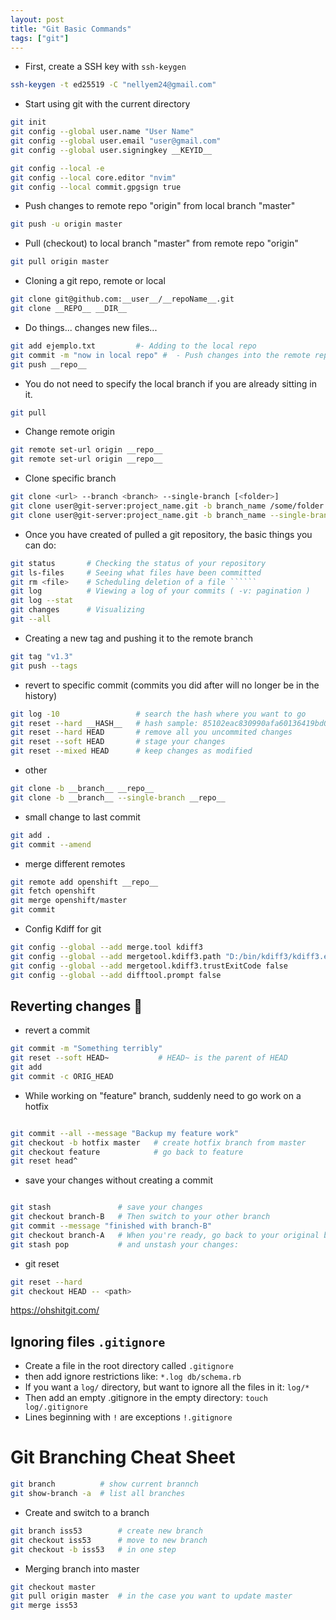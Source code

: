 ```yaml
---
layout: post
title: "Git Basic Commands"
tags: ["git"]
---
```


- First, create a SSH key with `ssh-keygen`

```bash
ssh-keygen -t ed25519 -C "nellyem24@gmail.com"
```

- Start using git with the current directory

```bash
git init
git config --global user.name "User Name"
git config --global user.email "user@gmail.com"
git config --global user.signingkey __KEYID__

git config --local -e
git config --local core.editor "nvim"
git config --local commit.gpgsign true
```

- Push changes to remote repo "origin" from local branch "master"

```bash
git push -u origin master
```

- Pull (checkout) to local branch "master" from remote repo "origin"

```bash
git pull origin master
```

- Cloning a git repo, remote or local

```bash
git clone git@github.com:__user__/__repoName__.git
git clone __REPO__ __DIR__
```

- Do things... changes new files...

```bash
git add ejemplo.txt         #- Adding to the local repo
git commit -m "now in local repo" #  - Push changes into the remote repo
git push __repo__
```

- You do not need to specify the local branch if you are already sitting in it.

```bash
git pull
```

- Change remote origin

```bash
git remote set-url origin __repo__
git remote set-url origin __repo__
```

- Clone specific branch

```bash
git clone <url> --branch <branch> --single-branch [<folder>]
git clone user@git-server:project_name.git -b branch_name /some/folder
git clone user@git-server:project_name.git -b branch_name --single-branch /some/folder
```

- Once you have created of pulled a git repository, the basic things you can do:

```bash
git status       # Checking the status of your repository
git ls-files     # Seeing what files have been committed
git rm <file>    # Scheduling deletion of a file ``````
git log          # Viewing a log of your commits ( -v: pagination )
git log --stat
git changes      # Visualizing
git --all
```

- Creating a new tag and pushing it to the remote branch

```bash
git tag "v1.3"
git push --tags
```

- revert to specific commit (commits you did after will no longer be in the history)

```bash
git log -10                 # search the hash where you want to go
git reset --hard __HASH__   # hash sample: 85102eac830990afa60136419bd09ffeea7eb646
git reset --hard HEAD       # remove all you uncommited changes
git reset --soft HEAD       # stage your changes
git reset --mixed HEAD      # keep changes as modified
```

- other

```bash
git clone -b __branch__ __repo__
git clone -b __branch__ --single-branch __repo__
```

- small change to last commit
```bash
git add .
git commit --amend
```
- merge different remotes
```bash
git remote add openshift __repo__
git fetch openshift
git merge openshift/master
git commit
```

* Config Kdiff for git

```bash
git config --global --add merge.tool kdiff3
git config --global --add mergetool.kdiff3.path "D:/bin/kdiff3/kdiff3.exe"
git config --global --add mergetool.kdiff3.trustExitCode false
git config --global --add difftool.prompt false
```

## Reverting changes 🤦

- revert a commit

```bash
git commit -m "Something terribly"
git reset --soft HEAD~           # HEAD~ is the parent of HEAD
git add
git commit -c ORIG_HEAD
```

- While working on "feature" branch, suddenly need to go work on a hotfix

```bash

git commit --all --message "Backup my feature work"
git checkout -b hotfix master   # create hotfix branch from master
git checkout feature            # go back to feature
git reset head^
```
- save your changes without creating a commit

```bash

git stash               # save your changes
git checkout branch-B   # Then switch to your other branch
git commit --message "finished with branch-B"
git checkout branch-A   # When you're ready, go back to your original branch
git stash pop           # and unstash your changes:
```
- git reset

```bash
git reset --hard
git checkout HEAD -- <path>
```

https://ohshitgit.com/


## Ignoring files `.gitignore`

- Create a file in the root directory called `.gitignore`
- then add ignore restrictions like: `*.log db/schema.rb`
- If you want a `log/` directory, but want to ignore all the files in it: `log/*`
- Then add an empty .gitignore in the empty directory: `touch log/.gitignore`
- Lines beginning with `!` are exceptions `!.gitignore`


# Git Branching Cheat Sheet

```bash
git branch          # show current brannch
git show-branch -a  # list all branches
```

* Create and switch to a branch

```bash
git branch iss53        # create new branch
git checkout iss53      # move to new branch
git checkout -b iss53   # in one step
```

* Merging branch into master

```bash
git checkout master
git pull origin master  # in the case you want to update master
git merge iss53
```